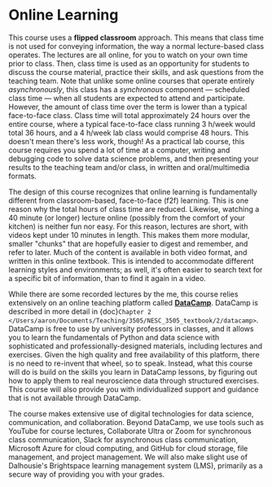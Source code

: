 # Online Learning

This course uses a **flipped classroom** approach. This means that class time is not used for conveying information, the way a normal lecture-based class operates. The lectures are all online, for you to watch on your own time prior to class. Then, class time is used as an opportunity for students to discuss the course material, practice their skills, and ask questions from the teaching team. Note that unlike some online courses that operate entirely *asynchronously*, this class has a *synchronous* component — scheduled class time — when all students are expected to attend and participate. However, the amount of class time over the term is lower than a typical face-to-face class. Class time will total approximately 24 hours over the entire course, where a typical face-to-face class running 3 h/week would total 36 hours, and a 4 h/week lab class would comprise 48 hours. This doesn't mean there's less work, though! As a practical lab course, this course requires you spend a lot of time at a computer, writing and debugging code to solve data science problems, and then presenting your results to the teaching team and/or class, in written and oral/multimedia formats.  

The design of this course recognizes that online learning is fundamentally different from classroom-based, face-to-face (f2f) learning. This is one reason why the total hours of class time are reduced. Likewise, watching a 40 minute (or longer) lecture online (possibly from the comfort of your kitchen) is neither fun nor easy. For this reason, lectures are short, with videos kept under 10 minutes in length. This makes them more modular, smaller "chunks" that are hopefully easier to digest and remember, and refer to later. Much of the content is available in both video format, and written in this online textbook. This is intended to accommodate different learning styles and environments; as well, it's often easier to search text for a specific bit of information, than to find it again in a video.

While there are some recorded lectures by the me, this course relies extensively on an online teaching platform called [**DataCamp**](https://datacamp.com). DataCamp is described in more detail in {doc}`Chapter 2 </Users/aaron/Documents/Teaching/3505/NESC_3505_textbook/2/datacamp>`. DataCamp is free to use by university professors in classes, and it allows you to learn the fundamentals of Python and data science with sophisticated and professionally-designed materials, including lectures and exercises. Given the high quality and free availability of this platform, there is no need to re-invent that wheel, so to speak. Instead, what this course will do is build on the skills you learn in DataCamp lessons, by figuring out how to apply them to real neuroscience data through structured exercises. This course will also provide you with individualized support and guidance that is not available through DataCamp.

The course makes extensive use of digital technologies for data science, communication, and collaboration. Beyond DataCamp, we use tools such as YouTube for course lectures, Collaborate Ultra or Zoom for synchronous class communication, Slack for asynchronous class communication, Microsoft Azure for cloud computing, and GitHub for cloud storage, file management, and project management. We will also make slight use of Dalhousie's Brightspace learning management system (LMS), primarily as a secure way of providing you with your grades.
